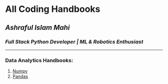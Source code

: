 # All Coding Handbooks 
## *Ashraful Islam Mahi*
### *Full Stack Python Developer | ML & Robotics Enthusiast*
---

### Data Analytics Handbooks:
1. [Numpy](https://github.com/aimG313/All-Handbooks/tree/main/Numpy) 
2. [Pandas](https://github.com/aimG313/All-Handbooks/tree/main/Pandas) 

 
